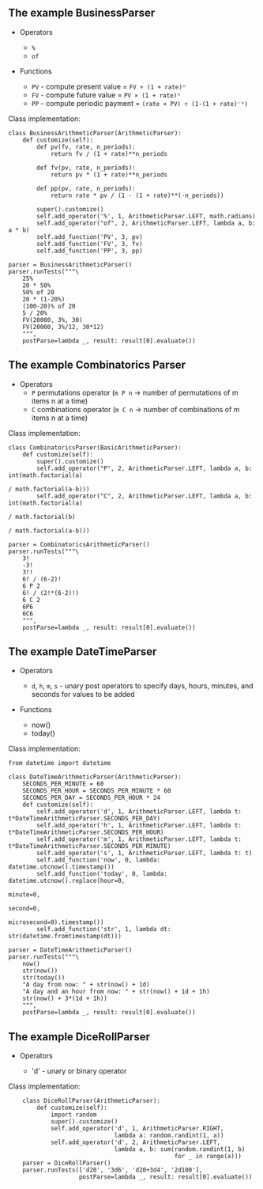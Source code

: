 ## The example BusinessParser

- Operators
  - `%`
  - `of`

- Functions
  - `PV` - compute present value = `FV ÷ (1 + rate)ⁿ`
  - `FV` - compute future value = `PV × (1 + rate)ⁿ`
  - `PP` - compute periodic payment = `(rate × PV) ÷ (1-(1 + rate)⁻ⁿ)`

Class implementation:

    class BusinessArithmeticParser(ArithmeticParser):
        def customize(self):
            def pv(fv, rate, n_periods):
                return fv / (1 + rate)**n_periods

            def fv(pv, rate, n_periods):
                return pv * (1 + rate)**n_periods

            def pp(pv, rate, n_periods):
                return rate * pv / (1 - (1 + rate)**(-n_periods))

            super().customize()
            self.add_operator('%', 1, ArithmeticParser.LEFT, math.radians)
            self.add_operator("of", 2, ArithmeticParser.LEFT, lambda a, b: a * b)
            self.add_function('PV', 3, pv)
            self.add_function('FV', 3, fv)
            self.add_function('PP', 3, pp)

    parser = BusinessArithmeticParser()
    parser.runTests("""\
        25%
        20 * 50%
        50% of 20
        20 * (1-20%)
        (100-20)% of 20
        5 / 20%
        FV(20000, 3%, 30)
        FV(20000, 3%/12, 30*12)
        """,
        postParse=lambda _, result: result[0].evaluate())
    

## The example Combinatorics Parser

- Operators
  - `P` permutations operator (`m P n` -> number of permutations of m items n at a time)
  - `C` combinations operator (`m C n` -> number of combinations of m items n at a time)

Class implementation:

    class CombinatoricsParser(BasicArithmeticParser):
        def customize(self):
            super().customize()
            self.add_operator("P", 2, ArithmeticParser.LEFT, lambda a, b: int(math.factorial(a)
                                                                              / math.factorial(a-b)))
            self.add_operator("C", 2, ArithmeticParser.LEFT, lambda a, b: int(math.factorial(a)
                                                                              / math.factorial(b)
                                                                              / math.factorial(a-b)))

    parser = CombinatoricsArithmeticParser()
    parser.runTests("""\
        3!
        -3!
        3!!
        6! / (6-2)!
        6 P 2
        6! / (2!*(6-2)!)
        6 C 2
        6P6
        6C6
        """,
        postParse=lambda _, result: result[0].evaluate())

## The example DateTimeParser

- Operators

  - `d`, `h`, `m`, `s` - unary post operators to specify days, hours, minutes, and seconds
    for values to be added

- Functions

  - now()
  - today()
  

Class implementation:

    from datetime import datetime

    class DateTimeArithmeticParser(ArithmeticParser):
        SECONDS_PER_MINUTE = 60
        SECONDS_PER_HOUR = SECONDS_PER_MINUTE * 60
        SECONDS_PER_DAY = SECONDS_PER_HOUR * 24
        def customize(self):
            self.add_operator('d', 1, ArithmeticParser.LEFT, lambda t: t*DateTimeArithmeticParser.SECONDS_PER_DAY)
            self.add_operator('h', 1, ArithmeticParser.LEFT, lambda t: t*DateTimeArithmeticParser.SECONDS_PER_HOUR)
            self.add_operator('m', 1, ArithmeticParser.LEFT, lambda t: t*DateTimeArithmeticParser.SECONDS_PER_MINUTE)
            self.add_operator('s', 1, ArithmeticParser.LEFT, lambda t: t)
            self.add_function('now', 0, lambda: datetime.utcnow().timestamp())
            self.add_function('today', 0, lambda: datetime.utcnow().replace(hour=0,
                                                                            minute=0,
                                                                            second=0,
                                                                            microsecond=0).timestamp())
            self.add_function('str', 1, lambda dt: str(datetime.fromtimestamp(dt)))

    parser = DateTimeArithmeticParser()
    parser.runTests("""\
        now()
        str(now())
        str(today())
        "A day from now: " + str(now() + 1d)
        "A day and an hour from now: " + str(now() + 1d + 1h)
        str(now() + 3*(1d + 1h))
        """,
        postParse=lambda _, result: result[0].evaluate())
    

## The example DiceRollParser

- Operators

  - 'd' - unary or binary operator

Class implementation:

        class DiceRollParser(ArithmeticParser):
            def customize(self):
                import random
                super().customize()
                self.add_operator('d', 1, ArithmeticParser.RIGHT,
                                  lambda a: random.randint(1, a))
                self.add_operator('d', 2, ArithmeticParser.LEFT,
                                  lambda a, b: sum(random.randint(1, b)
                                                   for _ in range(a)))
        parser = DiceRollParser()
        parser.runTests(['d20', '3d6', 'd20+3d4', '2d100'],
                        postParse=lambda _, result: result[0].evaluate())
